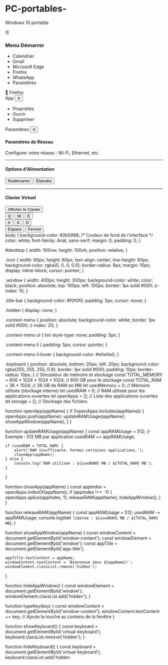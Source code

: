 # PC-portables-
Windows 10 portable 
<!DOCTYPE html>
<html lang="fr">
<head>
    <meta charset="UTF-8">
    <meta name="viewport" content="width=device-width, initial-scale=1.0">
    <title>Simulateur de PC Virtuel</title>
    <link rel="stylesheet" href="style.css">
</head>
<body>
    <div id="desktop" oncontextmenu="showContextMenu(event); return false;" onclick="hideContextMenu()">
        <!-- Menu Démarrer -->
        <div id="start-menu">
            <div class="start-button" onclick="toggleStartMenu()">&#x2630;</div>
            <div id="menu-content">
                <h3>Menu Démarrer</h3>
                <ul>
                    <li onclick="openApp('Calendar')">Calendrier</li>
                    <li onclick="openApp('Gmail')">Gmail</li>
                    <li onclick="openApp('Microsoft Edge')">Microsoft Edge</li>
                    <li onclick="openApp('Firefox')">Firefox</li>
                    <li onclick="openApp('WhatsApp')">WhatsApp</li> <!-- Ajout de WhatsApp -->
                    <li onclick="openApp('Settings')">Paramètres</li>
                </ul>
            </div>
        </div>
        <!-- Icônes sur le bureau -->
        <div id="firefox-icon" class="icon" ondblclick="openApp('Firefox')">🦊 Firefox</div>
        <!-- Fenêtre Simulée -->
        <div id="window" class="window hidden">
            <div class="title-bar">
                <span id="app-title">App</span>
                <button onclick="closeWindow()">X</button>
            </div>
            <div class="window-content" id="window-content"></div>
        </div>
        <!-- Menu contextuel (clic droit) -->
        <div id="context-menu" class="context-menu hidden">
            <ul>
                <li onclick="openApp('Properties')">Propriétés</li>
                <li onclick="openApp('Open')">Ouvrir</li>
                <li onclick="deleteFile()">Supprimer</li>
            </ul>
        </div>
        <!-- Paramètres -->
        <div id="settings-window" class="window hidden">
            <div class="title-bar">
                <span>Paramètres</span>
                <button onclick="closeWindow()">X</button>
            </div>
            <div class="window-content">
                <h4>Paramètres de Réseau</h4>
                <p>Configurer votre réseau : Wi-Fi, Ethernet, etc.</p>
                <hr>
                <h4>Options d'Alimentation</h4>
                <button onclick="restartPC()">Redémarrer</button>
                <button onclick="shutdownPC()">Éteindre</button>
                <hr>
                <h4>Clavier Virtuel</h4>
                <button onclick="showKeyboard()">Afficher le Clavier</button>
            </div>
        </div>
        <!-- Clavier virtuel -->
        <div id="virtual-keyboard" class="keyboard hidden">
            <div class="row">
                <button onclick="typeKey('Q')">Q</button>
                <button onclick="typeKey('W')">W</button>
                <button onclick="typeKey('E')">E</button>
            </div>
            <div class="row">
                <button onclick="typeKey('A')">A</button>
                <button onclick="typeKey('S')">S</button>
                <button onclick="typeKey('D')">D</button>
            </div>
            <div class="row">
                <button onclick="typeKey(' ')">Espace</button>
                <button onclick="hideKeyboard()">Fermer</button>
            </div>
        </div>
    </div>
    <script src="script.js"></script>
</body>
</html>
body {
    background-color: #3b5998; /* Couleur de fond de l'interface */
    color: white;
    font-family: Arial, sans-serif;
    margin: 0;
    padding: 0;
}

#desktop {
    width: 100vw;
    height: 100vh;
    position: relative;
}

.icon {
    width: 60px;
    height: 60px;
    text-align: center;
    line-height: 60px;
    background-color: rgba(0, 0, 0, 0.5);
    border-radius: 8px;
    margin: 10px;
    display: inline-block;
    cursor: pointer;
}

.window {
    width: 400px;
    height: 300px;
    background-color: white;
    color: black;
    position: absolute;
    top: 100px;
    left: 100px;
    border: 1px solid #000;
    z-index: 10;
}

.title-bar {
    background-color: #f0f0f0;
    padding: 5px;
    cursor: move;
}

.hidden {
    display: none;
}

.context-menu {
    position: absolute;
    background-color: white;
    border: 1px solid #000;
    z-index: 20;
}

.context-menu ul {
    list-style-type: none;
    padding: 5px;
}

.context-menu li {
    padding: 5px;
    cursor: pointer;
}

.context-menu li:hover {
    background-color: #e0e0e0;
}

.keyboard {
    position: absolute;
    bottom: 20px;
    left: 20px;
    background-color: rgba(255, 255, 255, 0.9);
    border: 1px solid #000;
    padding: 10px;
    border-radius: 10px;
}
// Simulateur de mémoire et stockage
const TOTAL_MEMORY = 600 * 1024 * 1024 * 1024; // 600 GB pour le stockage
const TOTAL_RAM = 36 * 1024; // 36 GB de RAM en MB
let usedMemory = 0; // Mémoire utilisée (stockage interne)
let usedRAM = 0; // RAM utilisée pour les applications ouvertes
let openApps = []; // Liste des applications ouvertes
let storage = []; // Stockage des fichiers

function openApp(appName) {
    if (!openApps.includes(appName)) {
        openApps.push(appName);
        updateRAMUsage(appName);
        showAppWindow(appName);
    }
}

function updateRAMUsage(appName) {
    const appRAMUsage = 512; // Exemple : 512 MB par application
    usedRAM += appRAMUsage;

    if (usedRAM > TOTAL_RAM) {
        alert('RAM insuffisante. Fermez certaines applications.');
        closeApp(appName);
    } else {
        console.log(`RAM utilisée : ${usedRAM} MB / ${TOTAL_RAM} MB`);
    }
}

function closeApp(appName) {
    const appIndex = openApps.indexOf(appName);
    if (appIndex !== -1) {
        openApps.splice(appIndex, 1);
        releaseRAM(appName);
        hideAppWindow();
    }
}

function releaseRAM(appName) {
    const appRAMUsage = 512;
    usedRAM -= appRAMUsage;
    console.log(`RAM libérée : ${usedRAM} MB / ${TOTAL_RAM} MB`);
}

function showAppWindow(appName) {
    const windowContent = document.getElementById('window-content');
    const windowElement = document.getElementById('window');
    const appTitle = document.getElementById('app-title');

    appTitle.textContent = appName;
    windowContent.textContent = `Bienvenue dans ${appName}!`;
    windowElement.classList.remove('hidden');
}

function hideAppWindow() {
    const windowElement = document.getElementById('window');
    windowElement.classList.add('hidden');
}

function typeKey(key) {
    const windowContent = document.getElementById('window-content');
    windowContent.textContent += key; // Ajoute la touche au contenu de la fenêtre
}

function showKeyboard() {
    const keyboard = document.getElementById('virtual-keyboard');
    keyboard.classList.remove('hidden');
}

function hideKeyboard() {
    const keyboard = document.getElementById('virtual-keyboard');
    keyboard.classList.add('hidden
    
